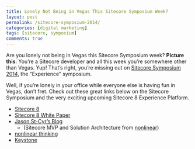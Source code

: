 ```yaml
---
title: Lonely Not Being in Vegas This Sitecore Symposium Week?
layout: post
permalink: /sitecore-symposium-2014/
categories: [digital marketing]
tags: [sitecore, symposium]
comments: true
---
```

Are you lonely not being in Vegas this Sitecore Symposium week? **Picture this**: You&#8217;re a Sitecore developer and all this week you&#8217;re somewhere other than Vegas. Yup! That&#8217;s right, you&#8217;re missing out on <a title="Sitecore Symposium" href="http://www.sitecore.net/symposiumna2014" target="_blank">Sitecore Symposium 2014</a>, the &#8220;Experience&#8221; symposium.  
<!--more-->

Well, if you&#8217;re lonely in your office while everyone else is having fun in Vegas, don&#8217;t fret. Check out these great links below on the Sitecore Symposium and the very exciting upcoming Sitecore 8 Experience Platform.

  * <a title="Sitecore 8" href="http://www.sitecore.net/Platform/Sitecore-8.aspx" target="_blank">Sitecore 8</a>
  * <a title="Sitecore 8 White Paper" href="http://www.sitecore.net/Learn/Resources-Library/White-Papers/Introducing-Sitecore-8.aspx" target="_blank">Sitecore 8 White Paper</a>
  * <a title="Jason St-Cyr" href="http://theagilecoder.wordpress.com/" target="_blank">Jason St-Cyr&#8217;s Blog</a> 
      * (Sitecore MVP and Solution Architecture from <a title="nonlinear" href="http://www.nonlinearcreations.com/" target="_blank">nonlinear</a>)
  * <a href="http://www.nonlinearcreations.com/Digital/how-we-think.aspx" title="nonlinear thinking" target="_blank">nonlinear thinking</a>
  * <a href="http://keystoneforsitecore.com/" title="Keystone" target="_blank">Keystone</a>